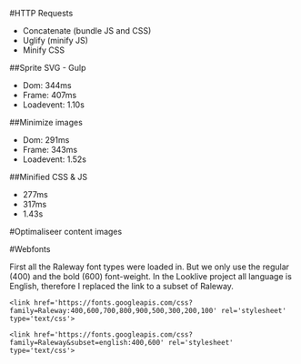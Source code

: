 #HTTP Requests
- Concatenate (bundle JS and CSS)
- Uglify (minify JS)
- Minify CSS

##Sprite SVG - Gulp 
- Dom: 344ms
- Frame: 407ms
- Loadevent: 1.10s

##Minimize images
- Dom: 291ms
- Frame: 343ms
- Loadevent: 1.52s

##Minified CSS & JS 
- 277ms
- 317ms
- 1.43s

#Optimaliseer content images

#Webfonts

First all the Raleway font types were loaded in. But we only use the regular (400) and the bold (600) font-weight. In the Looklive project all language is English, therefore I replaced the link to a subset of Raleway.

```<link href='https://fonts.googleapis.com/css?family=Raleway:400,600,700,800,900,500,300,200,100' rel='stylesheet' type='text/css'>```

```<link href='https://fonts.googleapis.com/css?family=Raleway&subset=english:400,600' rel='stylesheet' type='text/css'>```

